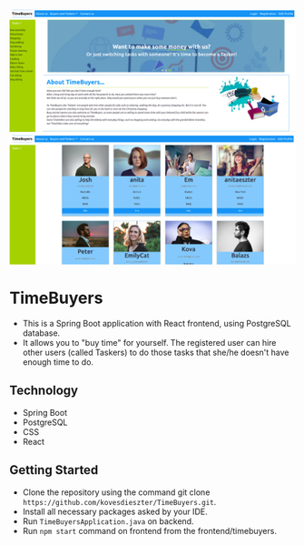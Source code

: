 ![alt hydro1](img1.png)
![alt hydro1](img2.png)
# TimeBuyers
- This is a Spring Boot application with React frontend, using PostgreSQL database. 
- It allows you to "buy time" for yourself. The registered user can hire other users (called Taskers) to do those tasks that she/he doesn't have enough time to do.

## Technology

- Spring Boot
- PostgreSQL
- CSS
- React

## Getting Started

- Clone the repository using the command git clone `https://github.com/kovesdieszter/TimeBuyers.git`.
- Install all necessary packages asked by your IDE.
- Run `TimeBuyersApplication.java` on backend.
- Run `npm start` command on frontend from the frontend/timebuyers.